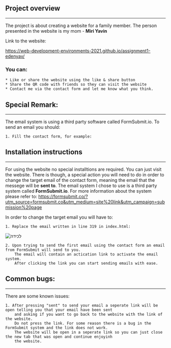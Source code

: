 ## Project overview

---

The project is about creating a website for a family member.
The person presented in the website is my mom - __Miri Yavin__

Link to the website:

https://web-development-environments-2021.github.io/assignment1-edenyav/

### You can:
    * Like or share the website using the like & share button
    * Share the QR code with friends so they can visit the website
    * Contact me via the contact form and let me know what you think.


## Special Remark:
---

The email system is using a third party software called FormSubmit.io. To send an email you should:

    1. Fill the contact form, for example:
    

## Installation instructions
---

For using the website no special installtions are required.
You can just visit the website.
There is though, a special action you will need to do in order to change the target email of
the contact form, meaning the email that the messege will be **sent to**.
The email system I chose to use is a third party system called __FormSubmit.io__. For more
information about the system please refer to:
https://formsubmit.co/?utm_source=formsubmit.co&utm_medium=site%20link&utm_campaign=submission%20page

In order to change the target email you will have to:

    1. Replace the email written in line 319 in index.html:
![‏‏לכידה](https://user-images.githubusercontent.com/64005996/112594364-dc859280-8e19-11eb-8f75-a76598029043.PNG)

    2. Upon trying to send the first email using the contact form an email from FormSubmit will send to you.
        The email will contain an actication link to activate the email system.
        After clicking the link you can start sending emails with ease.

## Common bugs:
---

There are some known issues:

    1. After pressing "sent" to send your email a seperate link will be open telling you that your email have been sent
        and asking if you want to go back to the website with the link of the website.
        Do not press the link. For some reason there is a bug in the FormSubmit system and the link does not work.
        The website will be open in a seperate link so you can just close the new tab that was open and continue enjoyinh
        the website.
      

